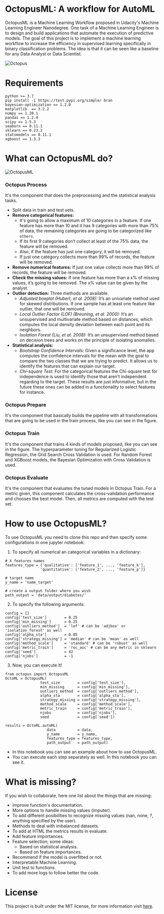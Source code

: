 # OctopusML: A workflow for AutoML

OctopusML is a Machine Learning Workflow proposed in Udacity's Machine Learning Engineer Nanodegree. One task of a Machine Learning Engineer is to design and build applications that automate the execution of predictive models. The goal of this project is to implement a machine learning workflow to increase the efficiency in supervised learning specifically in binary classification problems. The idea is that it can be seen like a baseline for any Data Analyst or Data Scientist.

![Octopus](https://github.com/sebasjp/octopus-ml/blob/master/octopusimages.png)

# Requirements

```
python >= 3.7
pip install -i https://test.pypi.org/simple/ bran
bayesian-optimization == 1.2.0
matplotlib  == 3.2.2
numpy == 1.20.1
pandas == 1.2.4
scipy == 1.5.3
seaborn == 0.11.1
sklearn == 0.23.2
statsmodels == 0.11.1
xgboost == 1.3.3
```
# What can OctopusML do?

![OctopusML](https://github.com/sebasjp/octopus-ml/blob/master/OctopusML_complete.png)

### Octopus Process 
It's the component that does the preprocessing and the statistical analysis tasks.

* Split data in train and test sets.
* **Remove categorical features:** 
   + It's going to allow a maximum of 10 categories in a feature. If one feature has more than 10 and it has 9 categories with more than 75% of data, the remaining categories are going to be categorized like `others`.
   + If its first 9 categories don’t collect at least of the 75% data, the feature will be removed.
   + Also, if the feature has just one category, it will be removed.
   + If just one category collects more than 99% of records, the feature will be removed.
* **Remove numerical features:** If just one value collects more than 99% of records, the feature will be removed.
* **Check the missing values:** If one feature has more than a x% of missing values, it’s going to be removed. The x% value can be given by the analyst.
* **Outlier detection:** Three methods are available.
   + *Adjusted boxplot (Hubert, et al. 2008):* It’s an univariate method used for skewed distributions. If one sample has at least one feature like outlier, that one will be removed.
   + *Local Outlier Factor (LOF) (Breuning, et al. 2000):* It’s an unsupervised and multivariate method based on distances, which computes the local density deviation between each point and its neighbors.
   + *Isolation Forest (Liu, et al. 2008):* It’s an unsupervised method based on decision trees and works on the principle of isolating anomalies.
* **Statistical analysis:**
   + *Bootstrap Confidence Intervals:* Given a significance level, the app computes the confidence intervals for the mean with the goal to compare the two classes that we are trying to predict. It allows us to identify the features that can explain our target.
   + *Chi-square Test:* For the categorical features the Chi-square test for independence is used to identify those that aren’t independent regarding to the target.
These results are just informative, but in the future these ones can be added in a functionality to select features for instance.

### Octopus Prepare
It's the component that basically builds the pipeline with all transformations that are going to be used in the train process, like you can see in the figure.

### Octopus Train 
It's the component that trains 4 kinds of models proposed, like you can see in the figure. The hyperparameter tuning for Regularized Logistic Regression, the Grid Search Cross Validation is used. For Random Forest and XGBoost models, the Bayesian Optimization with Cross Validation is used.

### Octopus Evaluate 
It's the component that evaluates the tuned models in Octopus Train. For a metric given, this component calculates the cross-validation performance and chooses the best model. Then, all metrics are computed with the test set.

# How to use OctopusML?
To use OctopusML you need to clone this repo and then specify some configurations in one jupyter notebook:
1. To specify all numerical an categorical variables in a dictionary:
```
# X features names
features_type = {'qualitative': ['feature_1', ..., 'feature_k'],
                'quantitative': ['feature_2', ..., 'feature_p']}

# target name
y_name = 'name_target'

# create a output folder where you wish
path_output = 'data/output/diabetes/'
```
2. To specify the following arguments:
```
config = {}
config['test_size']        = 0.25
config['min_missing']      = 0.25
config['outliers_method']  = 'lof' # can be 'adjbox' or 'isolation_forest' as well
config['alpha_sta']        = 0.05
config['strategy_missing'] = 'median' # can be 'mean' as well
config['method_scale']     = 'standard' # can be 'robust' as well
config['metric_train']     = 'roc_auc' # can be any metric in sklearn
config['seed']             = 42
config['njobs']            = -1
```
3. Now, you can execute it!
```
from octopus import OctopusML
OctoML = OctopusML(
                test_size        = config['test_size'],
                min_missing      = config['min_missing'],
                outliers_method  = config['outliers_method'],
                alpha_sta        = config['alpha_sta'],
                strategy_missing = config['strategy_missing'],
                method_scale     = config['method_scale'],
                metric_train     = config['metric_train'],
                njobs            = config['njobs'],
                seed             = config['seed'])
                
results = OctoML.autoML(
                   data          = data,
                   y_name        = y_name,
                   features_type = features_type,
                   path_output   = path_output)
```

* In this notebook you can see an example about how to use OctopusML.
* You can execute each step separately as well. In this notebook you can see it.

# What is missing?
If you wish to collaborate, here one list about the things that are missing:

* Improve function's documentation.
* More options to handle missing values (imputer).
* To add different posibilities to recognize missing values (nan, none, ?, anything specified by the user).
* Methods to deal with imbalanced datasets.
* To add at HTML the metrics results in evaluate.
* Add feature importances.
* Feature selection; some ideas:
   * Based on statistical analysis.
   * Based on feature importances.
* Recommend if the model is overfitted or not.
* Interpretable Machine Learning.
* Unit test to functions.
* To add more logs to follow better the code.

# License

This project is built under the MIT license, for more information visit [here](https://github.com/sebasjp/octopus-ml/blob/master/LICENSE).
